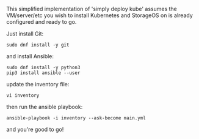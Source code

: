 This simplified implementation of 'simply deploy kube' assumes the VM/server/etc you wish
to install Kubernetes and StorageOS on is already configured and ready to go.

Just install Git:
```
sudo dnf install -y git
```
and install Ansible:
```
sudo dnf install -y python3
pip3 install ansible --user
```
update the inventory file:
```
vi inventory
```
then run the ansible playbook:
```
ansible-playbook -i inventory --ask-become main.yml
```
and you're good to go!

